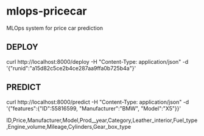 # mlops-pricecar
MLOps system for price car prediction



## DEPLOY

curl http://localhost:8000/deploy -H "Content-Type: application/json" -d '{"runid":"a15d82c5ce2b4ce287aa9ffa0b725b4a"}'


## PREDICT

curl http://localhost:8000/predict -H "Content-Type: application/json" -d '{"features":{"ID":55816599, "Manufacturer":"BMW", "Model":"X5"}}'

ID,Price,Manufacturer,Model,Prod__year,Category,Leather_interior,Fuel_type,Engine_volume,Mileage,Cylinders,Gear_box_type